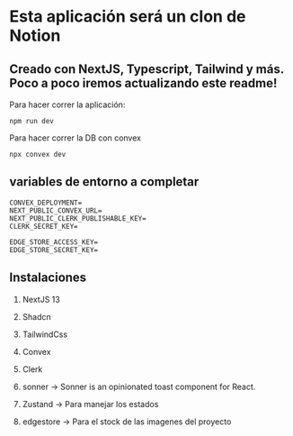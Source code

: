 # Esta aplicación será un clon de Notion

## Creado con NextJS, Typescript, Tailwind y más. Poco a poco iremos actualizando este readme!


Para hacer correr la aplicación:
```
npm run dev
```
Para hacer correr la DB con convex
```
npx convex dev
```

## variables de entorno a completar
```
CONVEX_DEPLOYMENT=
NEXT_PUBLIC_CONVEX_URL=
NEXT_PUBLIC_CLERK_PUBLISHABLE_KEY=
CLERK_SECRET_KEY=

EDGE_STORE_ACCESS_KEY=
EDGE_STORE_SECRET_KEY=
```


## Instalaciones 

1. NextJS 13
2. Shadcn
3. TailwindCss
4. Convex
5. Clerk
6. sonner -> Sonner is an opinionated toast component for React.
7. Zustand -> Para manejar los estados 

8. edgestore -> Para el stock de las imagenes del proyecto
